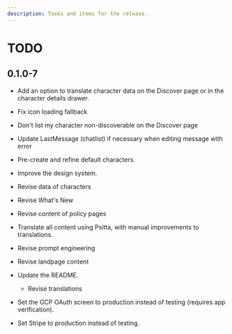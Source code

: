 ```yaml
---
description: Tasks and items for the release.
---
```


# TODO

## 0.1.0-7

- Add an option to translate character data on the Discover page or in the character details drawer.
- Fix icon loading fallback
- Don't list my character non-discoverable on the Discover page
- Update LastMessage (chatlist) if necessary when editing message with error

- Pre-create and refine default characters.
- Improve the design system.
- Revise data of characters
- Revise What's New
- Revise content of policy pages
- Translate all content using Psitta, with manual improvements to translations.
- Revise prompt engineering
- Revise landpage content
- Update the README.
  - Revise translations
- Set the GCP OAuth screen to production instead of testing (requires app verification).
- Set Stripe to production instead of testing.
